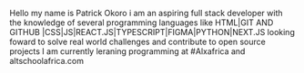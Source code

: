 Hello my name is Patrick Okoro i am an aspiring full stack developer with the knowledge of several programming languages like HTML|GIT AND GITHUB |CSS|JS|REACT.JS|TYPESCRIPT|FIGMA|PYTHON|NEXT.JS looking foward to solve real world challenges and contribute to open source projects I am currently leraning programming at #Alxafrica and altschoolafrica.com 
